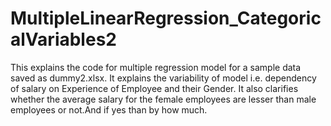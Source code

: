 # MultipleLinearRegression_CategoricalVariables2
This explains the code for multiple regression model for a sample data saved as dummy2.xlsx. It explains the variability of model i.e. dependency of salary on Experience of Employee and their Gender. It also clarifies whether the average salary for the female employees are lesser than male employees or not.And if yes than by how much. 
